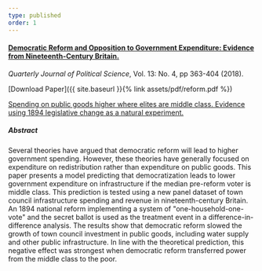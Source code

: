 ```yaml
---
type: published
order: 1
---
```


#### [Democratic Reform and Opposition to Government Expenditure: Evidence from Nineteenth-Century Britain.](https://www.nowpublishers.com/article/Details/QJPS-17024)

_Quarterly Journal of Political Science_, Vol. 13: No. 4, pp 363-404 (2018).

[Download Paper]({{ site.baseurl }}{% link assets/pdf/reform.pdf %})

<ins> Spending on public goods higher where elites are middle class. Evidence using 1894 legislative change as a natural experiment.

##### Abstract

Several theories have argued that democratic reform will lead to higher
government spending. However, these theories have generally focused on
expenditure on redistribution rather than expenditure on public goods.
This paper presents a model predicting that democratization leads to
lower government expenditure on infrastructure if the median pre-reform
voter is middle class. This prediction is tested using a new panel
dataset of town council infrastructure spending and revenue in
nineteenth-century Britain. An 1894 national reform implementing
a system of "one-household-one-vote" and the secret ballot is used
as the treatment event in a difference-in-difference analysis. The
results show that democratic reform slowed the growth of town council
investment in public goods, including water supply and other public
infrastructure. In line with the theoretical prediction, this negative
effect was strongest when democratic reform transferred power from
the middle class to the poor.
